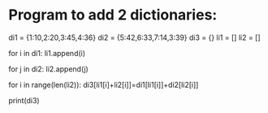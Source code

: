 # Program to add 2 dictionaries:

di1 = {1:10,2:20,3:45,4:36}
di2 = {5:42,6:33,7:14,3:39}
di3 = {}
li1 = []
li2 = []

for i in di1:
        li1.append(i)

for j in di2:
        li2.append(j)
        
for i in range(len(li2)):
        di3[li1[i]+li2[i]]=di1[li1[i]]+di2[li2[i]]
        
print(di3)
